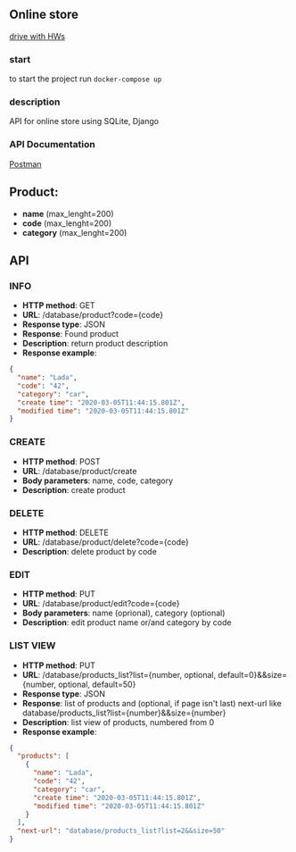 ## Online store
[drive with HWs](https://drive.google.com/drive/folders/1-pz_xoxf1lW6DwPubDBJ1L8k_fY-nlx-)

### start
to start the project run `docker-compose up`

### description
API for online store using SQLite, Django

### API Documentation
[Postman](https://documenter.getpostman.com/view/10647848/SzRxV9su?version=latest)

## Product:
* **name** (max_lenght=200)
* **code** (max_lenght=200)
* **category** (max_lenght=200)

## API

### INFO
* **HTTP method**: GET
* **URL**: /database/product?code={code}
* **Response type**: JSON
* **Response**: Found product
* **Description**: return product description
* **Response example**:
``` json
{
  "name": "Lada",
  "code": "42",
  "category": "car",
  "create time": "2020-03-05T11:44:15.801Z",
  "modified time": "2020-03-05T11:44:15.801Z"
}
```

### CREATE
* **HTTP method**: POST
* **URL**: /database/product/create
* **Body parameters**: name, code, category
* **Description**: create product

### DELETE
* **HTTP method**: DELETE
* **URL**: /database/product/delete?code={code}
* **Description**: delete product by code

### EDIT
* **HTTP method**: PUT
* **URL**: /database/product/edit?code={code}
* **Body parameters**: name (oprional), category (optional)
* **Description**: edit product name or/and category by code

### LIST VIEW
* **HTTP method**: PUT
* **URL**: /database/products_list?list={number, optional, default=0}&&size={number, optional, default=50}
* **Response type**: JSON
* **Response**: list of products and (optional, if page isn't last) next-url like database/products_list?list={number}&&size={number}
* **Description**: list view of products, numbered from 0
* **Response example**:
``` json
{
  "products": [
    {
      "name": "Lada",
      "code": "42",
      "category": "car",
      "create time": "2020-03-05T11:44:15.801Z",
      "modified time": "2020-03-05T11:44:15.801Z"
    }
  ],
  "next-url": "database/products_list?list=2&&size=50"
}
```
